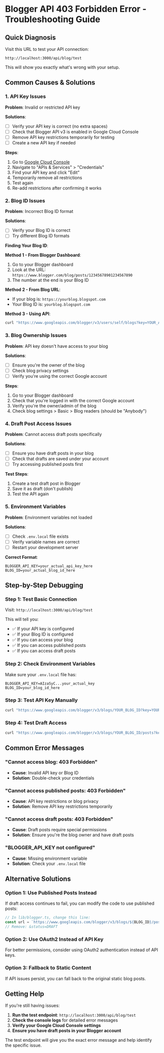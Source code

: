 # Blogger API 403 Forbidden Error - Troubleshooting Guide

## Quick Diagnosis

Visit this URL to test your API connection:
```
http://localhost:3000/api/blog/test
```

This will show you exactly what's wrong with your setup.

## Common Causes & Solutions

### 1. **API Key Issues**

**Problem**: Invalid or restricted API key

**Solutions**:
- [ ] Verify your API key is correct (no extra spaces)
- [ ] Check that Blogger API v3 is enabled in Google Cloud Console
- [ ] Remove API key restrictions temporarily for testing
- [ ] Create a new API key if needed

**Steps**:
1. Go to [Google Cloud Console](https://console.cloud.google.com/)
2. Navigate to "APIs & Services" > "Credentials"
3. Find your API key and click "Edit"
4. Temporarily remove all restrictions
5. Test again
6. Re-add restrictions after confirming it works

### 2. **Blog ID Issues**

**Problem**: Incorrect Blog ID format

**Solutions**:
- [ ] Verify your Blog ID is correct
- [ ] Try different Blog ID formats

**Finding Your Blog ID**:

**Method 1 - From Blogger Dashboard**:
1. Go to your Blogger dashboard
2. Look at the URL: `https://www.blogger.com/blog/posts/12345678901234567890`
3. The number at the end is your Blog ID

**Method 2 - From Blog URL**:
- If your blog is: `https://yourblog.blogspot.com`
- Your Blog ID is: `yourblog.blogspot.com`

**Method 3 - Using API**:
```bash
curl "https://www.googleapis.com/blogger/v3/users/self/blogs?key=YOUR_API_KEY"
```

### 3. **Blog Ownership Issues**

**Problem**: API key doesn't have access to your blog

**Solutions**:
- [ ] Ensure you're the owner of the blog
- [ ] Check blog privacy settings
- [ ] Verify you're using the correct Google account

**Steps**:
1. Go to your Blogger dashboard
2. Check that you're logged in with the correct Google account
3. Verify you're the owner/admin of the blog
4. Check blog settings > Basic > Blog readers (should be "Anybody")

### 4. **Draft Post Access Issues**

**Problem**: Cannot access draft posts specifically

**Solutions**:
- [ ] Ensure you have draft posts in your blog
- [ ] Check that drafts are saved under your account
- [ ] Try accessing published posts first

**Test Steps**:
1. Create a test draft post in Blogger
2. Save it as draft (don't publish)
3. Test the API again

### 5. **Environment Variables**

**Problem**: Environment variables not loaded

**Solutions**:
- [ ] Check `.env.local` file exists
- [ ] Verify variable names are correct
- [ ] Restart your development server

**Correct Format**:
```env
BLOGGER_API_KEY=your_actual_api_key_here
BLOG_ID=your_actual_blog_id_here
```

## Step-by-Step Debugging

### Step 1: Test Basic Connection
Visit: `http://localhost:3000/api/blog/test`

This will tell you:
- ✅ If your API key is configured
- ✅ If your Blog ID is configured  
- ✅ If you can access your blog
- ✅ If you can access published posts
- ✅ If you can access draft posts

### Step 2: Check Environment Variables
Make sure your `.env.local` file has:
```env
BLOGGER_API_KEY=AIzaSyC...your_actual_key
BLOG_ID=your_blog_id_here
```

### Step 3: Test API Key Manually
```bash
curl "https://www.googleapis.com/blogger/v3/blogs/YOUR_BLOG_ID?key=YOUR_API_KEY"
```

### Step 4: Test Draft Access
```bash
curl "https://www.googleapis.com/blogger/v3/blogs/YOUR_BLOG_ID/posts?key=YOUR_API_KEY&status=DRAFT&maxResults=1"
```

## Common Error Messages

### "Cannot access blog: 403 Forbidden"
- **Cause**: Invalid API key or Blog ID
- **Solution**: Double-check your credentials

### "Cannot access published posts: 403 Forbidden"
- **Cause**: API key restrictions or blog privacy
- **Solution**: Remove API key restrictions temporarily

### "Cannot access draft posts: 403 Forbidden"
- **Cause**: Draft posts require special permissions
- **Solution**: Ensure you're the blog owner and have draft posts

### "BLOGGER_API_KEY not configured"
- **Cause**: Missing environment variable
- **Solution**: Check your `.env.local` file

## Alternative Solutions

### Option 1: Use Published Posts Instead
If draft access continues to fail, you can modify the code to use published posts:

```typescript
// In lib/blogger.ts, change this line:
const url = `https://www.googleapis.com/blogger/v3/blogs/${BLOG_ID}/posts?key=${BLOGGER_API_KEY}&maxResults=${maxResults}&fetchBodies=true&fetchImages=true`
// Remove: &status=DRAFT
```

### Option 2: Use OAuth2 Instead of API Key
For better permissions, consider using OAuth2 authentication instead of API keys.

### Option 3: Fallback to Static Content
If API issues persist, you can fall back to the original static blog posts.

## Getting Help

If you're still having issues:

1. **Run the test endpoint**: `http://localhost:3000/api/blog/test`
2. **Check the console logs** for detailed error messages
3. **Verify your Google Cloud Console settings**
4. **Ensure you have draft posts in your Blogger account**

The test endpoint will give you the exact error message and help identify the specific issue. 